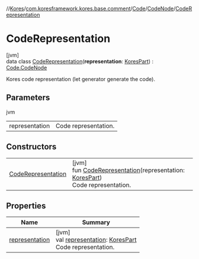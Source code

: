 //[Kores](../../../../../index.md)/[com.koresframework.kores.base.comment](../../../index.md)/[Code](../../index.md)/[CodeNode](../index.md)/[CodeRepresentation](index.md)

# CodeRepresentation

[jvm]\
data class [CodeRepresentation](index.md)(**representation**: [KoresPart](../../../../com.koresframework.kores/-kores-part/index.md)) : [Code.CodeNode](../index.md)

Kores code representation (let generator generate the code).

## Parameters

jvm

| | |
|---|---|
| representation | Code representation. |

## Constructors

| | |
|---|---|
| [CodeRepresentation](-code-representation.md) | [jvm]<br>fun [CodeRepresentation](-code-representation.md)(representation: [KoresPart](../../../../com.koresframework.kores/-kores-part/index.md))<br>Code representation. |

## Properties

| Name | Summary |
|---|---|
| [representation](representation.md) | [jvm]<br>val [representation](representation.md): [KoresPart](../../../../com.koresframework.kores/-kores-part/index.md)<br>Code representation. |

